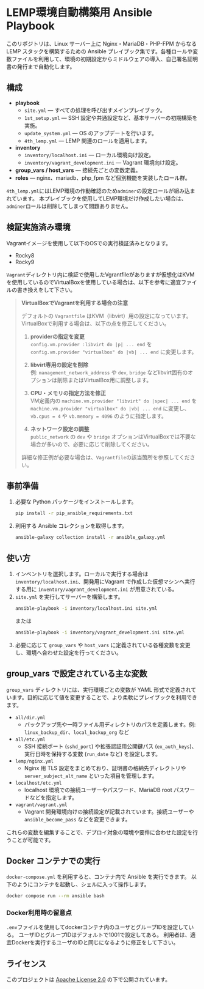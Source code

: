 # LEMP環境自動構築用 Ansible Playbook

このリポジトリは、Linux サーバー上に Nginx・MariaDB・PHP-FPM からなる LEMP スタックを構築するための Ansible プレイブック集です。各種ロールや変数ファイルを利用して、環境の初期設定からミドルウェアの導入、自己署名証明書の発行まで自動化します。

## 構成

- **playbook**
  - `site.yml`  ― すべての処理を呼び出すメインプレイブック。
  - `1st_setup.yml` ― SSH 設定や共通設定など、基本サーバーの初期構築を実施。
  - `update_system.yml` ― OS のアップデートを行います。
  - `4th_lemp.yml` ― LEMP 関連のロールを適用します。
- **inventory**
  - `inventory/localhost.ini` ― ローカル環境向け設定。
  - `inventory/vagrant_development.ini` ― Vagrant 環境向け設定。
- **group_vars / host_vars**  ― 接続先ごとの変数定義。
- **roles**  ― nginx、mariadb、php_fpm など個別機能を実装したロール群。

`4th_lemp.yml`にはLEMP環境の作動確認のため`adminer`の設定ロールが組み込まれています。
本プレイブックを使用してLEMP環境だけ作成したい場合は、`adminer`ロールは削除してしまって問題ありません。

## 検証実施済み環境

Vagrantイメージを使用して以下のOSでの実行検証済みとなります。

- Rocky8
- Rocky9

`Vagrant`ディレクトリ内に検証で使用したVgrantfileがありますが仮想化はKVMを使用しているのでVirtualBoxを使用している場合は、以下を参考に適宜ファイルの書き換えをして下さい。

> **VirtualBoxでVagrantを利用する場合の注意**
>
> デフォルトの `Vagrantfile` はKVM（libvirt）用の設定になっています。VirtualBoxで利用する場合は、以下の点を修正してください。
>
> 1. **providerの指定を変更**  
>    `config.vm.provider :libvirt do |p| ... end` を  
>    `config.vm.provider "virtualbox" do |vb| ... end` に変更します。
>
> 2. **libvirt専用の設定を削除**  
>    例: `management_network_address` や `dev`, `bridge` などlibvirt固有のオプションは削除またはVirtualBox用に調整します。
>
> 3. **CPU・メモリの指定方法を修正**  
>    VM定義内の `machine.vm.provider "libvirt" do |spec| ... end` を  
>    `machine.vm.provider "virtualbox" do |vb| ... end` に変更し、  
>    `vb.cpus = 4` や `vb.memory = 4096` のように指定します。
>
> 4. **ネットワーク設定の調整**  
>    `public_network` の `dev` や `bridge` オプションはVirtualBoxでは不要な場合が多いので、必要に応じて削除してください。
>
> 詳細な修正例が必要な場合は、`Vagrantfile`の該当箇所を参照してください。

## 事前準備

1. 必要な Python パッケージをインストールします。
   ```bash
   pip install -r pip_ansible_requirements.txt
   ```
2. 利用する Ansible コレクションを取得します。
   ```bash
   ansible-galaxy collection install -r ansible_galaxy.yml
   ```

## 使い方

1. インベントリを選択します。ローカルで実行する場合は `inventory/localhost.ini`、開発用にVagrant で作成した仮想マシンへ実行する用に `inventory/vagrant_development.ini` が用意されている。
2. `site.yml` を実行してサーバーを構築します。
   ```bash
   ansible-playbook -i inventory/localhost.ini site.yml
   ```
   または
   ```bash
   ansible-playbook -i inventory/vagrant_development.ini site.yml
   ```
3. 必要に応じて `group_vars` や `host_vars` に定義されている各種変数を変更し、環境へ合わせた設定を行ってください。

## group_vars で設定されている主な変数

`group_vars` ディレクトリには、実行環境ごとの変数が YAML 形式で定義されています。目的に応じて値を変更することで、より柔軟にプレイブックを利用できます。

- `all/dir.yml`
  - バックアップ先や一時ファイル用ディレクトリのパスを定義します。例: `linux_backup_dir`、`local_backup_org` など
- `all/etc.yml`
  - SSH 接続ポート (`sshd_port`) や拡張認証用公開鍵パス (`ex_auth_keys`)、実行日時を保持する変数 (`run_date` など) を設定します。
- `lemp/nginx.yml`
  - Nginx 用 TLS 設定をまとめており、証明書の格納先ディレクトリや `server_subject_alt_name` といった項目を管理します。
- `localhost/etc.yml`
  - localhost 環境での接続ユーザーやパスワード、MariaDB root パスワードなどを指定します。
- `vagrant/vagrant.yml`
  - Vagrant 開発環境向けの接続設定が記載されています。接続ユーザーや `ansible_become_pass` などを変更できます。

これらの変数を編集することで、デプロイ対象の環境や要件に合わせた設定を行うことが可能です。

## Docker コンテナでの実行

`docker-compose.yml` を利用すると、コンテナ内で Ansible を実行できます。
以下のようにコンテナを起動し、シェルに入って操作します。
```bash
docker compose run --rm ansible bash
```

### Docker利用時の留意点

`.env`ファイルを使用してdockerコンテナ内のユーザとグループIDを設定している。
ユーザIDとグループIDはデフォルトで1001で設定してある。
利用者は、適宜Dockerを実行するユーザのIDと同じになるように修正をして下さい。

## ライセンス

このプロジェクトは [Apache License 2.0](LICENSE) の下で公開されています。
